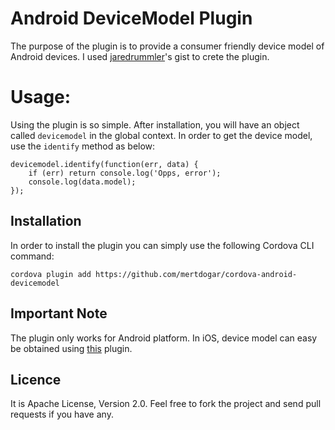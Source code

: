 Android DeviceModel Plugin
====================
The purpose of the plugin is to provide a consumer friendly device model of Android devices.
I used [jaredrummler](https://gist.github.com/jaredrummler/16ed4f1c14189375131d)'s gist to crete the plugin.

Usage:
====================
Using the plugin is so simple. After installation, you will have an object called `devicemodel` in the global context.
In order to get the device model, use the `identify` method as below:


	devicemodel.identify(function(err, data) {
		if (err) return console.log('Opps, error');
		console.log(data.model);
	});

Installation
---
In order to install the plugin you can simply use the following Cordova CLI command:

	cordova plugin add https://github.com/mertdogar/cordova-android-devicemodel


Important Note
---
The plugin only works for Android platform. In iOS, device model can easy be obtained using [this](https://github.com/apache/cordova-plugin-device) plugin.

Licence
---
It is Apache License, Version 2.0. Feel free to fork the project and send pull requests if you have any.

